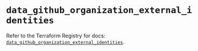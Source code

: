# `data_github_organization_external_identities`

Refer to the Terraform Registry for docs: [`data_github_organization_external_identities`](https://registry.terraform.io/providers/integrations/github/6.2.2/docs/data-sources/organization_external_identities).
